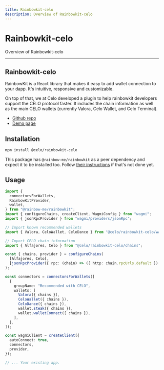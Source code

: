 ```yaml
---
title: Rainbowkit-celo
description: Overview of Rainbowkit-celo
---
```


# Rainbowkit-celo

Overview of Rainbowkit-celo

---

## Rainbowkit-celo

RainbowKit is a React library that makes it easy to add wallet connection to your dapp. It's intuitive, responsive and customizable.

On top of that, we at Celo developed a plugin to help rainbowkit developers support the CELO protocol faster. It includes the chain information as well as the main CELO wallets (currently Valora, Celo Wallet, and Celo Terminal).

- [Github repo](https://github.com/celo-org/rainbowkit-celo)
- [Demo page](https://rainbowkit-with-celo.vercel.app/)

## Installation

```sh
npm install @celo/rainbowkit-celo
```

This package has `@rainbow-me/rainbowkit` as a peer dependency and expect it to be installed too. Follow [their instructions](https://www.rainbowkit.com/docs/installation) if that's not done yet.

## Usage

```ts
import {
  connectorsForWallets,
  RainbowKitProvider,
  wallet,
} from "@rainbow-me/rainbowkit";
import { configureChains, createClient, WagmiConfig } from "wagmi";
import { jsonRpcProvider } from "wagmi/providers/jsonRpc";

// Import known recommended wallets
import { Valora, CeloWallet, CeloDance } from "@celo/rainbowkit-celo/wallets";

// Import CELO chain information
import { Alfajores, Celo } from "@celo/rainbowkit-celo/chains";

const { chains, provider } = configureChains(
  [Alfajores, Celo],
  [jsonRpcProvider({ rpc: (chain) => ({ http: chain.rpcUrls.default }) })]
);

const connectors = connectorsForWallets([
  {
    groupName: "Recommended with CELO",
    wallets: [
      Valora({ chains }),
      CeloWallet({ chains }),
      CeloDance({ chains }),
      wallet.steak({ chains }),
      wallet.walletConnect({ chains }),
    ],
  },
]);

const wagmiClient = createClient({
  autoConnect: true,
  connectors,
  provider,
});

// ... Your existing app.
```
